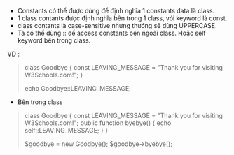 * Constants có thể được dùng để định nghĩa 1 constants data là class.
* 1 class contants được định nghĩa bên trong 1 class, vói keyword là  const.
* class contants là case-sensitive nhưng thướng sẽ dùng UPPERCASE.
* Ta có thể dùng :: để access constants bên ngoài class. Hoặc self keyword bên trong class.

VD :

> class Goodbye {
>   const LEAVING_MESSAGE = "Thank you for visiting W3Schools.com!";
> }
> 
> echo Goodbye::LEAVING_MESSAGE;

* Bên trong class

>   class Goodbye {
>     const LEAVING_MESSAGE = "Thank you for visiting W3Schools.com!";
>     public function byebye() {
>       echo self::LEAVING_MESSAGE;
>     }
>   }
>   
>   $goodbye = new Goodbye();
>   $goodbye->byebye();

